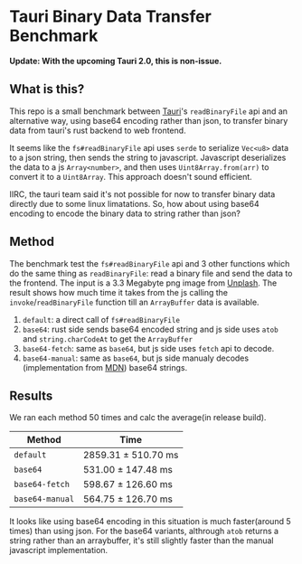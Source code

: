 # Tauri Binary Data Transfer Benchmark

**Update: With the upcoming Tauri 2.0, this is non-issue.**

## What is this?

This repo is a small benchmark between [Tauri](https://tauri.app)'s `readBinaryFile` api and an alternative way, using base64 encoding rather than json, to transfer binary data from tauri's rust backend to web frontend.

It seems like the `fs#readBinaryFile` api uses `serde` to serialize `Vec<u8>` data to a json string, then sends the string to javascript. Javascript deserializes the data to a js `Array<number>`, and then uses `Uint8Array.from(arr)` to convert it to a `Uint8Array`. This approach doesn't sound efficient.

IIRC, the tauri team said it's not possible for now to transfer binary data directly due to some linux limatations. So, how about using base64 encoding to encode the binary data to string rather than json?

## Method

The benchmark test the `fs#readBinaryFile` api and 3 other functions which do the same thing as `readBinaryFile`: read a binary file and send the data to the frontend. The input is a 3.3 Megabyte png image from [Unplash](https://unsplash.com/photos/bLMaqkYfnJw). The result shows how much time it takes from the js calling the `invoke`/`readBinaryFile` function till an `ArrayBuffer` data is available.

1. `default`: a direct call of `fs#readBinaryFile`
2. `base64`: rust side sends base64 encoded string and js side uses `atob` and `string.charCodeAt` to get the `ArrayBuffer`
3. `base64-fetch`: same as `base64`, but js side uses `fetch` api to decode.
4. `base64-manual`: same as `base64`, but js side manualy decodes (implementation from [MDN](https://developer.mozilla.org/en-US/docs/Glossary/Base64#solution_2_%E2%80%93_rewriting_atob_and_btoa_using_typedarrays_and_utf-8)) base64 strings.

## Results

We ran each method 50 times and calc the average(in release build).

| Method          | Time                |
| --------------- | ------------------- |
| `default`       | 2859.31 ± 510.70 ms |
| `base64`        | 531.00 ± 147.48 ms  |
| `base64-fetch`  | 598.67 ± 126.60 ms  |
| `base64-manual` | 564.75 ± 126.70 ms  |

It looks like using base64 encoding in this situation is much faster(around 5 times) than using json. For the base64 variants, althrough `atob` returns a string rather than an arraybuffer, it's still slightly faster than the manual javascript implementation.
